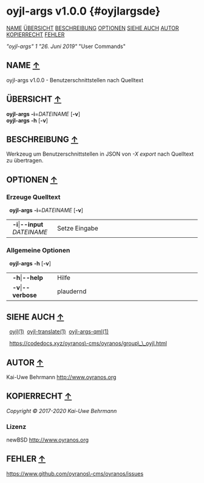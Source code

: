 # oyjl\-args v1.0.0 {#oyjlargsde}
<a name="toc"></a>
[NAME](#name) [ÜBERSICHT](#synopsis) [BESCHREIBUNG](#description) [OPTIONEN](#options) [SIEHE AUCH](#seealso) [AUTOR](#author) [KOPIERRECHT](#copyright) [FEHLER](#bugs) 

*"oyjl\-args"* *1* *"26. Juni 2019"* "User Commands"

<h2>NAME <a href="#toc" name="name">&uarr;</a></h2>

oyjl\-args v1.0.0 \- Benutzerschnittstellen nach Quelltext

<h2>ÜBERSICHT <a href="#toc" name="synopsis">&uarr;</a></h2>

**oyjl\-args** <strong>\-i</strong>=<em>DATEINAME</em> [<strong>\-v</strong>]
<br />
**oyjl\-args** <strong>\-h</strong> [<strong>\-v</strong>]

<h2>BESCHREIBUNG <a href="#toc" name="description">&uarr;</a></h2>

Werkzeug um Benutzerschnittstellen in JSON von *\-X export* nach Quelltext zu übertragen.

<h2>OPTIONEN <a href="#toc" name="options">&uarr;</a></h2>

### Erzeuge Quelltext
&nbsp;&nbsp;**oyjl\-args** <strong>\-i</strong>=<em>DATEINAME</em> [<strong>\-v</strong>]

<table style='width:100%'>
 <tr><td style='padding-left:1em;padding-right:1em;vertical-align:top;width:25%'><strong>-i</strong>|<strong>--input</strong> <em>DATEINAME</em></td> <td>Setze Eingabe </tr>
</table>

### Allgemeine Optionen
&nbsp;&nbsp;**oyjl-args** <strong>\-h</strong> [<strong>\-v</strong>]

<table style='width:100%'>
 <tr><td style='padding-left:1em;padding-right:1em;vertical-align:top;width:25%'><strong>-h</strong>|<strong>--help</strong></td> <td>Hilfe</td> </tr>
 <tr><td style='padding-left:1em;padding-right:1em;vertical-align:top;width:25%'><strong>-v</strong>|<strong>--verbose</strong></td> <td>plaudernd</td> </tr>
</table>


<h2>SIEHE AUCH <a href="#toc" name="seealso">&uarr;</a></h2>

&nbsp;&nbsp;[oyjl](oyjl.html)<a href="oyjl.md">(1)</a>&nbsp;&nbsp;[oyjl-translate](oyjltranslate.html)<a href="oyjltranslate.md">(1)</a>&nbsp;&nbsp;[oyjl\-args\-qml](oyjlargsqml.html)<a href="oyjlargsqml.md">(1)</a>

&nbsp;&nbsp;<a href="https://codedocs.xyz/oyranos-cms/oyranos/group__oyjl.html">https://codedocs.xyz/oyranos\-cms/oyranos/group\_\_oyjl.html</a>

<h2>AUTOR <a href="#toc" name="author">&uarr;</a></h2>

Kai\-Uwe Behrmann http://www.oyranos.org

<h2>KOPIERRECHT <a href="#toc" name="copyright">&uarr;</a></h2>

*Copyright © 2017\-2020 Kai\-Uwe Behrmann*


<a name="license"></a>
### Lizenz
newBSD <a href="http://www.oyranos.org">http://www.oyranos.org</a>

<h2>FEHLER <a href="#toc" name="bugs">&uarr;</a></h2>

<a href="https://www.github.com/oyranos-cms/oyranos/issues">https://www.github.com/oyranos\-cms/oyranos/issues</a>

